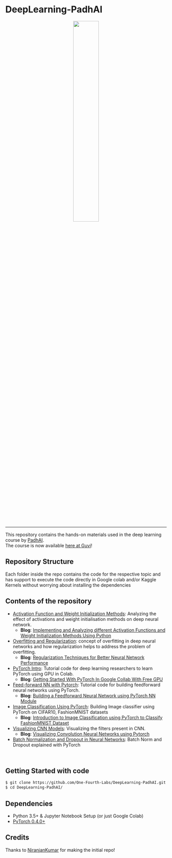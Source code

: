 # DeepLearning-PadhAI

<p align="center"><img width="40%" src="1_assests/logo.png" /></p>

--------------------------------------------------------------------------------

This repository contains the hands-on materials used in the deep learning course by [PadhAI](https://padhai.onefourthlabs.in/).  
The course is now available [here at Guvi](https://www.guvi.in/deep-learning)!

## Repository Structure
Each folder inside the repo contains the code for the respective topic and has support to execute the code directly in Google colab and/or Kaggle Kernels without worrying about installing the dependencies

## Contents of the repository
* [Activation Function and Weight Initialization Methods](DeepLearning_Materials/1_ActivationFunction_WeightMethods): Analyzing the effect of activations and weight initialisation methods on deep neural network.
  * **Blog**: [Implementing and Analyzing different Activation Functions and Weight Initialization Methods Using Python](https://towardsdatascience.com/implementing-different-activation-functions-and-weight-initialization-methods-using-python-c78643b9f20f)
* [Overfitting and Regularization](DeepLearning_Materials/2_OverFitting_Regularization_NeuralNetworks): concept of overfitting in deep neural networks and how regularization helps to address the problem of overfitting.
  * **Blog**: [Regularization Techniques for Better Neural Network Performance](https://heartbeat.fritz.ai/deep-learning-best-practices-regularization-techniques-for-better-performance-of-neural-network-94f978a4e518)
* [PyTorch Intro](DeepLearning_Materials/3_GettingStarted_With_Pytorch): Tutorial code for deep learning researchers to learn PyTorch using GPU in Colab.
  * **Blog**: [Getting Started With PyTorch In Google Collab With Free GPU](https://hackernoon.com/getting-started-with-pytorch-in-google-collab-with-free-gpu-61a5c70b86a)
* [Feed-forward NN with Pytorch](DeepLearning_Materials/4_Feedforward_With_Pytorch): Tutorial code for building feedforward neural networks using PyTorch.
  * **Blog**: [Building a Feedforward Neural Network using PyTorch NN Module](https://www.marktechpost.com/2019/06/30/building-a-feedforward-neural-network-using-pytorch-nn-module/)
* [Image Classification Using PyTorch](DeepLearning_Materials/5_ImageClassification_Pytorch_FashionMNIST): Building Image classifier using PyTorch on CIFAR10, FashionMNIST datasets
  * **Blog**: [Introduction to Image Classification using PyTorch to Classify FashionMNIST Dataset](https://www.marktechpost.com/2019/07/30/introduction-to-image-classification-using-pytorch-to-classify-fashionmnist-dataset/)
* [Visualizing CNN Models](DeepLearning_Materials/6_VisualizationCNN_Pytorch): Visualizing the filters present in CNN.
  * **Blog**: [Visualizing Convolution Neural Networks using Pytorch](https://towardsdatascience.com/visualizing-convolution-neural-networks-using-pytorch-3dfa8443e74e)
* [Batch Normalization and Dropout in Neural Networks](DeepLearning_Materials/7_BatchNormalization): Batch Norm and Dropout explained with PyTorch

<br/>

## Getting Started with code
```bash
$ git clone https://github.com/One-Fourth-Labs/DeepLearning-PadhAI.git
$ cd DeepLearning-PadhAI/
```

## Dependencies
* Python 3.5+ & Jupyter Notebook Setup (or just Google Colab)
* [PyTorch 0.4.0+](http://pytorch.org/)

## Credits
Thanks to [NiranjanKumar](https://github.com/Niranjankumar-c/DeepLearning-PadhAI) for making the initial repo!
